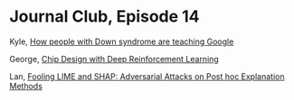 # Journal Club, Episode 14

Kyle, [How people with Down syndrome are teaching Google](https://www.cnet.com/news/how-people-with-down-syndrome-are-teaching-google/)

George, [Chip Design with Deep Reinforcement Learning](https://ai.googleblog.com/2020/04/chip-design-with-deep-reinforcement.html)

Lan, [Fooling LIME and SHAP: Adversarial Attacks on Post hoc Explanation Methods
](https://arxiv.org/abs/1911.02508)
